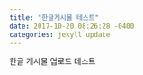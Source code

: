 ```yaml
---
title: "한글게시물 테스트"
date: 2017-10-20 08:26:28 -0400
categories: jekyll update
---
```

한글 게시물 업로드 테스트
